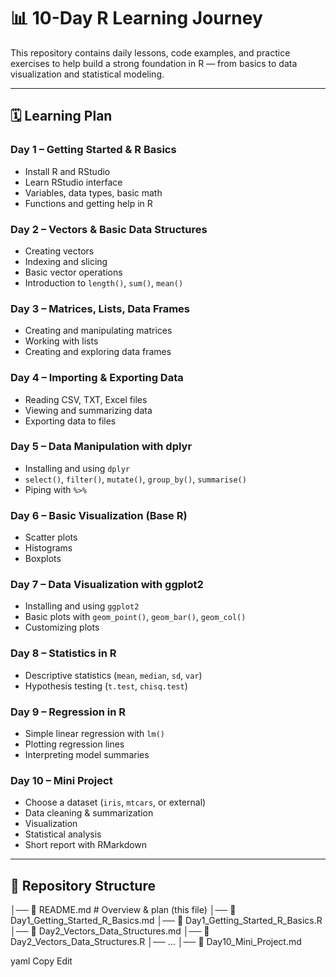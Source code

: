 # 📊 10-Day R Learning Journey
 
This repository contains daily lessons, code examples, and practice exercises to help build a strong foundation in R — from basics to data visualization and statistical modeling.

---

## 🗓 Learning Plan

### **Day 1 – Getting Started & R Basics**
- Install R and RStudio
- Learn RStudio interface
- Variables, data types, basic math
- Functions and getting help in R

### **Day 2 – Vectors & Basic Data Structures**
- Creating vectors
- Indexing and slicing
- Basic vector operations
- Introduction to `length()`, `sum()`, `mean()`

### **Day 3 – Matrices, Lists, Data Frames**
- Creating and manipulating matrices
- Working with lists
- Creating and exploring data frames

### **Day 4 – Importing & Exporting Data**
- Reading CSV, TXT, Excel files
- Viewing and summarizing data
- Exporting data to files

### **Day 5 – Data Manipulation with dplyr**
- Installing and using `dplyr`
- `select()`, `filter()`, `mutate()`, `group_by()`, `summarise()`
- Piping with `%>%`

### **Day 6 – Basic Visualization (Base R)**
- Scatter plots
- Histograms
- Boxplots

### **Day 7 – Data Visualization with ggplot2**
- Installing and using `ggplot2`
- Basic plots with `geom_point()`, `geom_bar()`, `geom_col()`
- Customizing plots

### **Day 8 – Statistics in R**
- Descriptive statistics (`mean`, `median`, `sd`, `var`)
- Hypothesis testing (`t.test`, `chisq.test`)

### **Day 9 – Regression in R**
- Simple linear regression with `lm()`
- Plotting regression lines
- Interpreting model summaries

### **Day 10 – Mini Project**
- Choose a dataset (`iris`, `mtcars`, or external)
- Data cleaning & summarization
- Visualization
- Statistical analysis
- Short report with RMarkdown

---

## 📂 Repository Structure

│── 📄 README.md # Overview & plan (this file)
│── 📄 Day1_Getting_Started_R_Basics.md
│── 📄 Day1_Getting_Started_R_Basics.R
│── 📄 Day2_Vectors_Data_Structures.md
│── 📄 Day2_Vectors_Data_Structures.R
│── ...
│── 📄 Day10_Mini_Project.md

yaml
Copy
Edit

